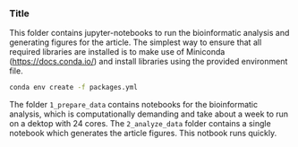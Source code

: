 ### Title
This folder contains jupyter-notebooks to run the bioinformatic analysis and generating figures for the article. The simplest way to ensure that all required libraries are installed is to make use of Miniconda (https://docs.conda.io/) and install libraries using the provided environment file.

```bash
conda env create -f packages.yml
```

The folder `1_prepare_data` contains notebooks for the bioinformatic analysis, which is computationally demanding and take about a week to run on a dektop with 24 cores. The `2_analyze_data` folder contains a single notebook which generates the article figures. This notbook runs quickly.




